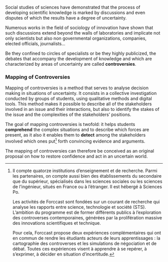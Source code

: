 Social studies of sciences have demonstrated that the process of developing scientific knowledge is marked by discussions and even disputes of which the results have a degree of uncertainty.

Numerous works in the field of sociology of innovation have shown that such discussions extend beyond the walls of laboratories and implicate not only scientists but also non governmental organizations, companies, elected officials, journalists…

Be they confined to circles of specialists or be they highly publicized, the debates that accompany the development of knowledge and which are characterized by areas of uncertainty are called **controversies**.

### Mapping of Controversies

Mapping of controversies is a method that serves to analyse decision making in situations of uncertainty. It consists in a collective investigation conducted by groups of students, using qualitative methods and digital tools. This method makes it possible to describe all of the stakeholders involved in an issue and their interactions, but also to identify the stakes of the issue and the complexities of the stakeholders’ positions.

The goal of mapping controversies is twofold: it helps students **comprehend** the complex situations and to describe which forces are present, as it also it enables them to **detect** among the stakeholders involved which ones put[^longnote] forth convincing evidence and arguments.

The mapping of controversies can therefore be conceived as an original proposal on how to restore confidence and act in an uncertain world.

[^longnote]:

    Il compte quatorze institutions d’enseignement et de recherche. Parmi les partenaires, on compte aussi bien des établissements du secondaire que du supérieur, spécialisés dans les sciences sociales ou les sciences de l’ingénieur, situés en France ou à l’étranger. Il est hébergé à Sciences Po.

    Les activités de Forccast sont fondées sur un courant de recherche qui analyse les rapports entre science, technologie et société (STS). L’ambition du programme est de former différents publics à l’exploration des controverses contemporaines, générées par la prolifération massive des innovations scientifiques et technique.

    Pour cela, Forccast propose deux expériences complémentaires qui ont en commun de rendre les étudiants acteurs de leurs apprentissages : la cartographie des controverses et les simulations de négociation et de débat. Toutes ces expériences visent à apprendre à se repérer, à s’exprimer, à décider en situation d’incertitude.
